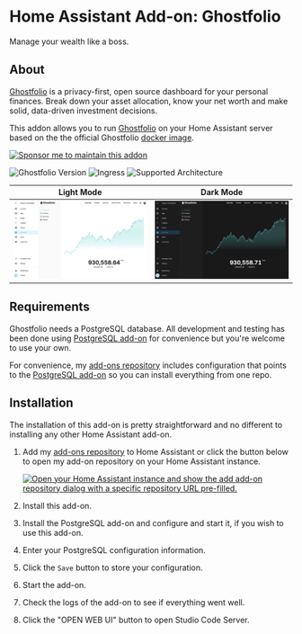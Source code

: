 # Home Assistant Add-on: Ghostfolio

Manage your wealth like a boss.

## About

[Ghostfolio][] is a privacy-first, open source dashboard for your personal finances. Break down your asset allocation, know your net worth and make solid, data-driven investment decisions.

This addon allows you to run [Ghostfolio][] on your Home Assistant server based on the the official Ghostfolio [docker image][].

[![Sponsor me to maintain this addon](https://img.shields.io/badge/Sponsor_Me-%E2%9D%A4-ec6cb9?logo=GitHub)](https://github.com/sponsors/lildude)

![Ghostfolio Version](https://img.shields.io/badge/dynamic/json?label=Ghostfolio%20Version&url=https%3A%2F%2Fraw.githubusercontent.com%2Flildude%2Fha-addon-ghostfolio%2Fmain%2Fbuild.json&query=%24.args.ghostfolio_version)
![Ingress](https://img.shields.io/badge/dynamic/json?label=Ingress&query=%24.ingress&url=https%3A%2F%2Fraw.githubusercontent.com%2Flildude%2Fha-addon-ghostfolio%2Fmain%2Fconfig.json)
![Supported Architecture](https://img.shields.io/badge/dynamic/json?color=green&label=Arch&query=%24.arch&url=https%3A%2F%2Fraw.githubusercontent.com%2Flildude%2Fha-addon-ghostfolio%2Fmain%2Fconfig.json)

| Light Mode                                                                                                        | Dark Mode                                                                                                       |
| ----------------------------------------------------------------------------------------------------------------- | --------------------------------------------------------------------------------------------------------------- |
| ![Light screenshot](https://raw.githubusercontent.com/lildude/ha-addon-ghostfolio/main/imgs/screenshot-light.png) | ![Dark screenshot](https://raw.githubusercontent.com/lildude/ha-addon-ghostfolio/main/imgs/screenshot-dark.png) |

## Requirements

Ghostfolio needs a PostgreSQL database. All development and testing has been done using [PostgreSQL add-on][] for convenience but you're welcome to use your own.

For convenience, my [add-ons repository][] includes configuration that points to the [PostgreSQL add-on][] so you can install everything from one repo.

## Installation

The installation of this add-on is pretty straightforward and no different to installing any other Home Assistant add-on.

1. Add my [add-ons repository][] to Home Assistant or click the button below to open my add-on repository on your Home Assistant instance.

   [![Open your Home Assistant instance and show the add add-on repository dialog with a specific repository URL pre-filled.](https://my.home-assistant.io/badges/supervisor_add_addon_repository.svg)](https://my.home-assistant.io/redirect/supervisor_add_addon_repository/?repository_url=https%3A%2F%2Fgithub.com%2Flildude%2Fha-addons)

1. Install this add-on.
1. Install the PostgreSQL add-on and configure and start it, if you wish to use this add-on.
1. Enter your PostgreSQL configuration information.
1. Click the `Save` button to store your configuration.
1. Start the add-on.
1. Check the logs of the add-on to see if everything went well.
1. Click the "OPEN WEB UI" button to open Studio Code Server.

[Ghostfolio]: https://ghostfol.io
[docker image]: https://hub.docker.com/r/ghostfolio/ghostfolio
[PostgreSQL add-on]: https://github.com/matt-FFFFFF/hassio-addon-postgres
[add-ons repository]: https://github.com/lildude/ha-addons
